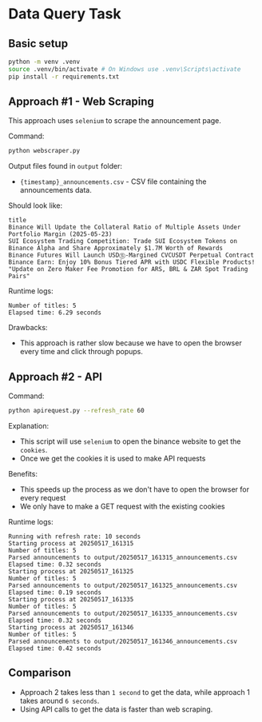 # Data Query Task
## Basic setup
```bash
python -m venv .venv
source .venv/bin/activate # On Windows use .venv\Scripts\activate
pip install -r requirements.txt
```

## Approach #1 - Web Scraping
This approach uses `selenium` to scrape the announcement page.

Command:
```bash
python webscraper.py
```
Output files found in `output` folder:
- `{timestamp}_announcements.csv` - CSV file containing the announcements data.

Should look like:
```
title
Binance Will Update the Collateral Ratio of Multiple Assets Under Portfolio Margin (2025-05-23)
SUI Ecosystem Trading Competition: Trade SUI Ecosystem Tokens on Binance Alpha and Share Approximately $1.7M Worth of Rewards
Binance Futures Will Launch USDⓈ-Margined CVCUSDT Perpetual Contract
Binance Earn: Enjoy 10% Bonus Tiered APR with USDC Flexible Products!
"Update on Zero Maker Fee Promotion for ARS, BRL & ZAR Spot Trading Pairs"
```

Runtime logs:
```
Number of titles: 5
Elapsed time: 6.29 seconds
```

Drawbacks:
- This approach is rather slow because we have to open the browser every time and click through popups.

## Approach #2 - API
Command:
```bash
python apirequest.py --refresh_rate 60
```

Explanation:
- This script will use `selenium` to open the binance website to get the `cookies`.
- Once we get the cookies it is used to make API requests

Benefits:
- This speeds up the process as we don't have to open the browser for every request
- We only have to make a GET request with the existing cookies

Runtime logs:
```
Running with refresh rate: 10 seconds
Starting process at 20250517_161315
Number of titles: 5
Parsed announcements to output/20250517_161315_announcements.csv
Elapsed time: 0.32 seconds
Starting process at 20250517_161325
Number of titles: 5
Parsed announcements to output/20250517_161325_announcements.csv
Elapsed time: 0.19 seconds
Starting process at 20250517_161335
Number of titles: 5
Parsed announcements to output/20250517_161335_announcements.csv
Elapsed time: 0.32 seconds
Starting process at 20250517_161346
Number of titles: 5
Parsed announcements to output/20250517_161346_announcements.csv
Elapsed time: 0.42 seconds
```

## Comparison
- Approach 2 takes less than `1 second` to get the data, while approach 1 takes around `6 seconds`.
- Using API calls to get the data is faster than web scraping.